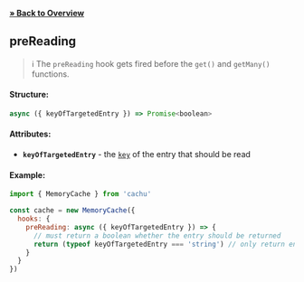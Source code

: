 [**» Back to Overview**](https://github.com/azurydev/cachu#hooks)

## preReading

> ℹ️ The `preReading` hook gets fired before the `get()` and `getMany()` functions.

#### Structure:

```js
async ({ keyOfTargetedEntry }) => Promise<boolean>
```

#### Attributes:

- **`keyOfTargetedEntry`** - the [`key`](https://github.com/azurydev/cachu/blob/current/guide/types.md#key) of the entry that should be read

#### Example:

```js
import { MemoryCache } from 'cachu'

const cache = new MemoryCache({
  hooks: {
    preReading: async ({ keyOfTargetedEntry }) => {
      // must return a boolean whether the entry should be returned
      return (typeof keyOfTargetedEntry === 'string') // only return entries with a string as their key on reading
    }
  }
})
```

